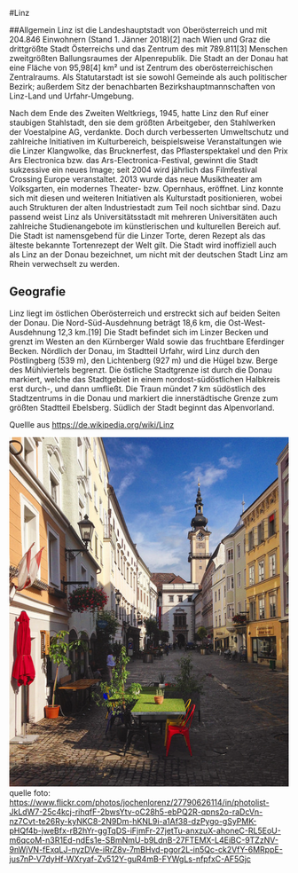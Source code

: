 #Linz

##Allgemein
Linz ist die Landeshauptstadt von Oberösterreich und mit 204.846 Einwohnern (Stand 1. Jänner 2018)[2] nach Wien und Graz die drittgrößte Stadt Österreichs und das Zentrum des mit 789.811[3] Menschen zweitgrößten Ballungsraumes der Alpenrepublik.
Die Stadt an der Donau hat eine Fläche von 95,98[4] km² und ist Zentrum des oberösterreichischen Zentralraums. Als Statutarstadt ist sie sowohl Gemeinde als auch politischer Bezirk; außerdem Sitz der benachbarten Bezirkshauptmannschaften von Linz-Land und Urfahr-Umgebung.

Nach dem Ende des Zweiten Weltkriegs, 1945, hatte Linz den Ruf einer staubigen Stahlstadt, den sie dem größten Arbeitgeber, den Stahlwerken der Voestalpine AG, verdankte. Doch durch verbesserten Umweltschutz und zahlreiche Initiativen im Kulturbereich, beispielsweise Veranstaltungen wie die Linzer Klangwolke, das Brucknerfest, das Pflasterspektakel und den Prix Ars Electronica bzw. das Ars-Electronica-Festival, gewinnt die Stadt sukzessive ein neues Image; seit 2004 wird jährlich das Filmfestival Crossing Europe veranstaltet. 2013 wurde das neue Musiktheater am Volksgarten, ein modernes Theater- bzw. Opernhaus, eröffnet. Linz konnte sich mit diesen und weiteren Initiativen als Kulturstadt positionieren, wobei auch Strukturen der alten Industriestadt zum Teil noch sichtbar sind. Dazu passend weist Linz als Universitätsstadt mit mehreren Universitäten auch zahlreiche Studienangebote im künstlerischen und kulturellen Bereich auf.
Die Stadt ist namensgebend für die Linzer Torte, deren Rezept als das älteste bekannte Tortenrezept der Welt gilt.
Die Stadt wird inoffiziell auch als Linz an der Donau bezeichnet, um nicht mit der deutschen Stadt Linz am Rhein verwechselt zu werden.

## Geografie
Linz liegt im östlichen Oberösterreich und erstreckt sich auf beiden Seiten der Donau. Die Nord-Süd-Ausdehnung beträgt 18,6 km, die Ost-West-Ausdehnung 12,3 km.[19] Die Stadt befindet sich im Linzer Becken und grenzt im Westen an den Kürnberger Wald sowie das fruchtbare Eferdinger Becken. Nördlich der Donau, im Stadtteil Urfahr, wird Linz durch den Pöstlingberg (539 m), den Lichtenberg (927 m) und die Hügel bzw. Berge des Mühlviertels begrenzt. Die östliche Stadtgrenze ist durch die Donau markiert, welche das Stadtgebiet in einem nordost-südöstlichen Halbkreis erst durch-, und dann umfließt. Die Traun mündet 7 km südöstlich des Stadtzentrums in die Donau und markiert die innerstädtische Grenze zum größten Stadtteil Ebelsberg. Südlich der Stadt beginnt das Alpenvorland.


Quellle aus https://de.wikipedia.org/wiki/Linz

![](fotos/foto.jpg)
quelle foto: https://www.flickr.com/photos/jochenlorenz/27790626114/in/photolist-JkLdW7-25c4kcj-rihqfF-2bwsYtv-oC28h5-ebPQ2R-qpns2o-raDcVn-nz7Cvt-te26Ry-kyNKC8-2N9Dm-hKNL9i-a1Af38-dzPygo-gSyPMK-pHQf4b-jweBfx-rB2hYr-ggTqDS-iFjmFr-27jetTu-anxzuX-ahoneC-RL5EoU-m6qcoM-n3R1Ed-ndEs1e-SBmNmU-b9LdnB-27FTEMX-L4EiBC-9TZzNV-9nWjVN-fExqLJ-nyzDVe-iRrZ8v-7mBHvd-pgor2L-in5Qc-ck2VfY-6MRppE-jus7nP-V7dyHf-WXryaf-Zv512Y-guR4mB-FYWgLs-nfpfxC-AF5Gjc
